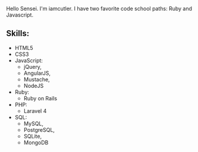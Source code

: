 Hello Sensei. I'm iamcutler.
I have two favorite code school paths: Ruby and Javascript.

## Skills:
* HTML5
* CSS3
* JavaScript:
	* jQuery,
	* AngularJS,
	* Mustache,
	* NodeJS
* Ruby:
	* Ruby on Rails
* PHP:
	* Laravel 4
* SQL:
	* MySQL,
	* PostgreSQL,
	* SQLite,
	* MongoDB
